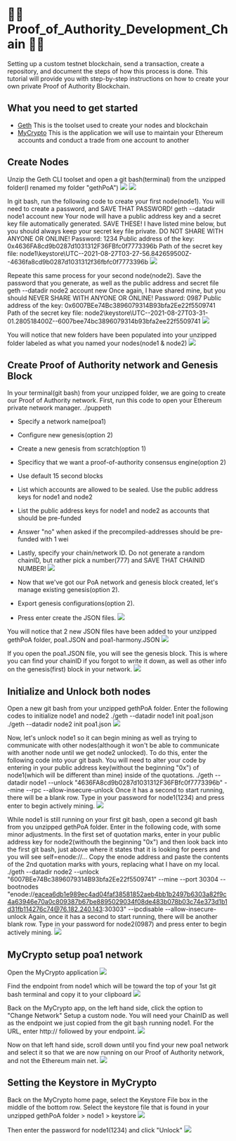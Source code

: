 # 🧱🔗 Proof_of_Authority_Development_Chain 🧱🔗
Setting up a custom testnet blockchain, send a transaction, create a repository, and document the steps of how this process is done.
This tutorial will provide you with step-by-step instructions on how to create your own private Proof of Authority Blockchain.

## What you need to get started
* [Geth](https://geth.ethereum.org/docs/install-and-build/installing-geth)
This is the toolset used to create your nodes and blockchain
* [MyCrypto](https://download.mycrypto.com/)
This is the application we will use to maintain your Ethereum accounts and conduct a trade from one account to another

## Create Nodes
Unzip the Geth CLI toolset and open a git bash(terminal) from the unzipped folder(I renamed my folder "gethPoA")
![](Screenshots/1unzip_geth_alltools_folder.png)
![](Screenshots/2open_terminal_in_unqipped_folder.png)

In git bash, run the following code to create your first node(node1). You will need to create a password, and SAVE THAT PASSWORD!
geth --datadir node1 account new
Your node will have a public address key and a secret key file automatically generated. SAVE THESE! I have listed mine below, but you should always keep your secret key file private. DO NOT SHARE WITH ANYONE OR ONLINE!
Password: 1234
Public address of the key:   0x4636FA8cd9b0287d1031312F36FBfc0f7773396b
Path of the secret key file: node1\keystore\UTC--2021-08-27T03-27-56.842659500Z--4636fa8cd9b0287d1031312f36fbfc0f7773396b
![](Screenshots/3create_node1.png)

Repeate this same process for your second node(node2). Save the password that you generate, as well as the public address and secret file
geth --datadir node2 account new
Once again, I have shared mine, but you should NEVER SHARE WITH ANYONE OR ONLINE!
Password: 0987
Public address of the key:   0x6007BEe74Bc3896079314B93bfa2Ee22f5509741
Path of the secret key file: node2\keystore\UTC--2021-08-27T03-31-01.280518400Z--6007bee74bc3896079314b93bfa2ee22f5509741
![](Screenshots/4create_node2.png)

You will notice that new folders have been populated into your unzipped folder labeled as what you named your nodes(node1 & node2)
![](Screenshots/5_new_folders_populated_nodes.png)

## Create Proof of Authority network and Genesis Block
In your terminal(git bash) from your unzipped folder, we are going to create our Proof of Authority network. First, run this code to open your Ethereum private network manager.
./puppeth
* Specify a network name(poa1)
* Configure new genesis(option 2)
* Create a new genesis from scratch(option 1)
* Specificy that we want a proof-of-authority consensus engine(option 2)
* Use default 15 second blocks
* List which accounts are allowed to be sealed. Use the public address keys for node1 and node2
* List the public address keys for node1 and node2 as accounts that should be pre-funded
* Answer "no" when asked if the precompiled-addresses should be pre-funded with 1 wei
* Lastly, specify your chain/network ID. Do not generate a random chainID, but rather pick a number(777) and SAVE THAT CHAINID NUMBER!
![](Screenshots/6configure_poa.png)

* Now that we've got our PoA network and genesis block created, let's manage existing genesis(option 2).
* Export genesis configurations(option 2).
* Press enter create the JSON files.
![](Screenshots/7create_genesis_block.png)

You will notice that 2 new JSON files have been added to your unzipped gethPoA folder, poa1.JSON and poa1-harmony.JSON
![](Screenshots/8poa1_poa1harmony_JSON.png)

If you open the poa1.JSON file, you will see the genesis block. This is where you can find your chainID if you forgot to write it down, as well as other info on the genesis(first) block in your network.
![](Screenshots/9genesis_block.png)

## Initialize and Unlock both nodes
Open a new git bash from your unzipped gethPoA folder. Enter the following codes to initialize node1 and node2
./geth --datadir node1 init poa1.json
./geth --datadir node2 init poa1.json
![](Screenshots/10initialize_nodes.png)

Now, let's unlock node1 so it can begin mining as well as trying to communicate with other nodes(although it won't be able to communicate with another node until we get node2 unlocked). To do this, enter the following code into your git bash. You will need to alter your code by entering in your public address key(without the beginning "0x") of node1(which will be different than mine) inside of the quotations.
./geth --datadir node1 --unlock "4636FA8cd9b0287d1031312F36FBfc0f7773396b" --mine --rpc --allow-insecure-unlock
Once it has a second to start running, there will be a blank row. Type in your password for node1(1234) and press enter to begin actively mining.
![](11unlock_node1.png)

While node1 is still running on your first git bash, open a second git bash from you unzipped gethPoA folder.
Enter in the following code, with some minor adjustments. In the first set of quotation marks, enter in your public address key for node2(withouth the beginning "0x") and then look back into the first git bash, just above where it states that it is looking for peers and you will see self=enode://...
Copy the enode address and paste the contents of the 2nd quotation marks with yours, replacing what I have on my local.
./geth --datadir node2 --unlock "6007BEe74Bc3896079314B93bfa2Ee22f5509741" --mine --port 30304 --bootnodes "enode://eacea6db1e989ec4ad04faf38581852aeb4bb1b2497b6303a82f9c4a63946e70a0c809387b67be8895029034f08de483b078b03c74e373d1b1d31fb114276c74@76.182.240.143:30303" --ipcdisable --allow-insecure-unlock
Again, once it has a second to start running, there will be another blank row. Type in your password for node2(0987) and press enter to begin actively mining.
![](Screenshots/11unlock_node2.png)

## MyCrypto setup poa1 network
Open the MyCrypto application
![](Screenshots/13Open_MyCrypto.png)

Find the endpoint from node1 which will be toward the top of your 1st git bash terminal and copy it to your clipboard
![](Screenshots/14Find_endpoint_from_node1.png)

Back on the MyCrypto app, on the left hand side, click the option to "Change Network"
Setup a custom node. You will need your ChainID as well as the endpoint we just copied from the git bash running node1.
For the URL, enter http:// followed by your endpoint.
![](Screenshots/15Setup_Custom_node.png)

Now on that left hand side, scroll down until you find your new poa1 network and select it so that we are now running on our Proof of Authority network, and not the Ethereum main net.
![](Screenshots/16Switch_to_poa1_Network.png)

## Setting the Keystore in MyCrypto
Back on the MyCrypto home page, select the Keystore File box in the middle of the bottom row.
Select the keystore file that is found in your unzipped gethPoA folder > node1 > keystore
![](Screenshots/17Select_Node1_Keystore.png)

Then enter the password for node1(1234) and click "Unlock"
![](Screenshots/18Enter_node1_Password.png)

